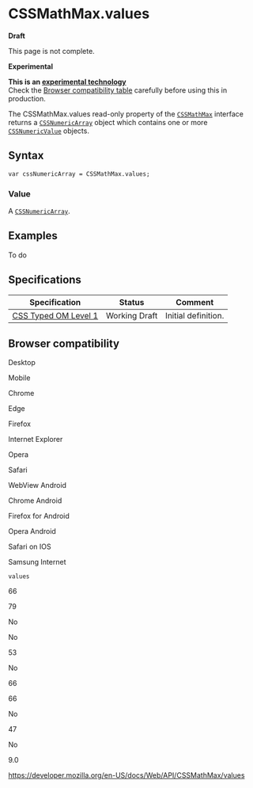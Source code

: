 # CSSMathMax.values

**Draft**

This page is not complete.

**Experimental**

**This is an [experimental technology](https://developer.mozilla.org/en-US/docs/MDN/Guidelines/Conventions_definitions#experimental)**  
Check the [Browser compatibility table](#browser_compatibility) carefully before using this in production.

The CSSMathMax.values read-only property of the [`CSSMathMax`](../cssmathmax) interface returns a [`CSSNumericArray`](../cssnumericarray) object which contains one or more [`CSSNumericValue`](../cssnumericvalue) objects.

## Syntax

    var cssNumericArray = CSSMathMax.values;

### Value

A [`CSSNumericArray`](../cssnumericarray).

## Examples

To do

## Specifications

<table><thead><tr class="header"><th>Specification</th><th>Status</th><th>Comment</th></tr></thead><tbody><tr class="odd"><td><a href="https://drafts.css-houdini.org/css-typed-om-1/">CSS Typed OM Level 1</a></td><td><span class="spec-wd">Working Draft</span></td><td>Initial definition.</td></tr></tbody></table>

## Browser compatibility

Desktop

Mobile

Chrome

Edge

Firefox

Internet Explorer

Opera

Safari

WebView Android

Chrome Android

Firefox for Android

Opera Android

Safari on IOS

Samsung Internet

`values`

66

79

No

No

53

No

66

66

No

47

No

9.0

<a href="https://developer.mozilla.org/en-US/docs/Web/API/CSSMathMax/values" class="_attribution-link">https://developer.mozilla.org/en-US/docs/Web/API/CSSMathMax/values</a>
